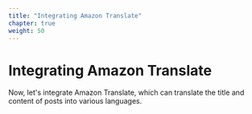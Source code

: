 ```yaml
---
title: "Integrating Amazon Translate"
chapter: true
weight: 50
---
```


# Integrating Amazon Translate

Now, let's integrate Amazon Translate, which can translate the title and content of posts into various languages.
